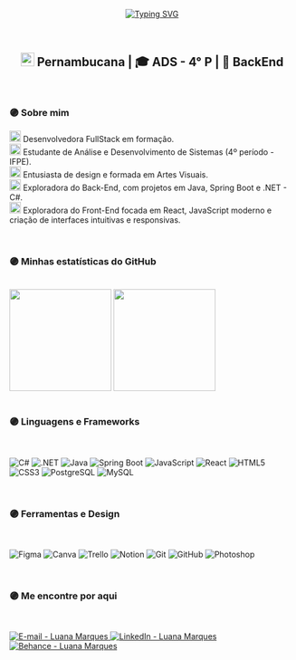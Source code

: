 <p align="center">
  <a href="https://git.io/typing-svg">
    <img src="https://readme-typing-svg.herokuapp.com?font=Poppins&size=40&pause=1000&color=8D0EB0&center=true&vCenter=true&width=600&lines=Hello+World+🙋🏽‍♀️;Bem-vindo(a)+ao+meu+perfil!" alt="Typing SVG" />
  </a>
</p>

<br/>

<h2 align="center">
  <img src="https://upload.wikimedia.org/wikipedia/commons/thumb/5/59/Bandeira_de_Pernambuco.svg/30px-Bandeira_de_Pernambuco.svg.png" width="24"/> Pernambucana | 🎓 ADS - 4° P | 💜 BackEnd
</h2>



<br/>

### 🟣 Sobre mim

<img src="https://img.icons8.com/?size=24&id=39777&format=png&color=7950F2" width="20" height="20" alt="Seta roxa" />  Desenvolvedora FullStack em formação.  
<img src="https://img.icons8.com/?size=24&id=39777&format=png&color=7950F2" width="20" height="20" alt="Seta roxa" />  Estudante de Análise e Desenvolvimento de Sistemas (4º período - IFPE).  
<img src="https://img.icons8.com/?size=24&id=39777&format=png&color=7950F2" width="20" height="20" alt="Seta roxa" />  Entusiasta de design e formada em Artes Visuais.  
<img src="https://img.icons8.com/?size=24&id=39777&format=png&color=7950F2" width="20" height="20" alt="Seta roxa" />  Exploradora do Back-End, com projetos em Java, Spring Boot e .NET - C#.  
<img src="https://img.icons8.com/?size=24&id=39777&format=png&color=7950F2" width="20" height="20" alt="Seta roxa" />  Exploradora do Front-End focada em React, JavaScript moderno e criação de interfaces intuitivas e responsivas.




<br/>

### 🟣 Minhas estatísticas do GitHub

<br/>

<div>
  <img height="180em" src="https://github-readme-stats.vercel.app/api/top-langs/?username=luanamarques0&layout=compact&langs_count=7&theme=radical&bg_color=0C0F40&title_color=BD3FBF&text_color=FFFFFF&icon_color=4417A6" />
  <img height="180em" src="https://github-readme-stats.vercel.app/api?username=luanamarques0&show_icons=true&theme=radical&include_all_commits=true&count_private=true&bg_color=0C0F40&title_color=BD3FBF&text_color=FFFFFF&icon_color=4417A6" />
</div>

<br/>

### 🟣 Linguagens e Frameworks

<br/>

<p>
  <img alt="C#" src="https://img.shields.io/badge/C%23-239120?style=for-the-badge&logo=c-sharp&logoColor=white" />
  <img alt=".NET" src="https://img.shields.io/badge/.NET-512BD4?style=for-the-badge&logo=dot-net&logoColor=white" />
  <img alt="Java" src="https://img.shields.io/badge/Java-007396?style=for-the-badge&logo=java&logoColor=white" />
  <img alt="Spring Boot" src="https://img.shields.io/badge/Spring_Boot-6DB33F?style=for-the-badge&logo=springboot&logoColor=white" />
  <img alt="JavaScript" src="https://img.shields.io/badge/JavaScript-F7DF1E?style=for-the-badge&logo=javascript&logoColor=black" />
  <img alt="React" src="https://img.shields.io/badge/React-61DAFB?style=for-the-badge&logo=react&logoColor=black" />
  <img alt="HTML5" src="https://img.shields.io/badge/HTML5-E34F26?style=for-the-badge&logo=html5&logoColor=white" />
  <img alt="CSS3" src="https://img.shields.io/badge/CSS3-1572B6?style=for-the-badge&logo=css3&logoColor=white" />
  <img alt="PostgreSQL" src="https://img.shields.io/badge/PostgreSQL-336791?style=for-the-badge&logo=postgresql&logoColor=white" />
  <img alt="MySQL" src="https://img.shields.io/badge/MySQL-00000F?style=for-the-badge&logo=mysql&logoColor=white" />
</p>

<br/>

### 🟣 Ferramentas e Design

<br/>

<p>
  <img alt="Figma" src="https://img.shields.io/badge/Figma-F24E1E?style=for-the-badge&logo=figma&logoColor=white" />
  <img alt="Canva" src="https://img.shields.io/badge/Canva-00C4CC?style=for-the-badge&logo=canva&logoColor=white" />
  <img alt="Trello" src="https://img.shields.io/badge/Trello-0079BF?style=for-the-badge&logo=trello&logoColor=white" />
  <img alt="Notion" src="https://img.shields.io/badge/Notion-000000?style=for-the-badge&logo=notion&logoColor=white" />
  <img alt="Git" src="https://img.shields.io/badge/Git-F05032?style=for-the-badge&logo=git&logoColor=white" />
  <img alt="GitHub" src="https://img.shields.io/badge/GitHub-181717?style=for-the-badge&logo=github&logoColor=white" />
  <img alt="Photoshop" src="https://img.shields.io/badge/Photoshop-31A8FF?style=for-the-badge&logo=adobe-photoshop&logoColor=white" />
</p>

<br/>

### 🟣 Me encontre por aqui

<br/>

<p>
  <a href="mailto:luanamarques.silv@gmail.com" target="_blank" rel="noopener noreferrer">
    <img alt="E-mail - Luana Marques" src="https://img.shields.io/badge/-Email-%23D14836?style=for-the-badge&logo=gmail&logoColor=white" />
  </a>
  <a href="https://www.linkedin.com/in/luana-marques-b49521170" target="_blank" rel="noopener noreferrer">
    <img alt="LinkedIn - Luana Marques" src="https://img.shields.io/badge/-LinkedIn-%230077B5?style=for-the-badge&logo=linkedin&logoColor=white" />
  </a>
  <a href="https://www.behance.net/luanamarques17" target="_blank" rel="noopener noreferrer">
    <img alt="Behance - Luana Marques" src="https://img.shields.io/badge/-Behance-%231769FF?style=for-the-badge&logo=behance&logoColor=white" />
  </a>
</p>

